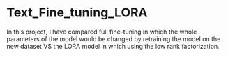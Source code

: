 # Text_Fine_tuning_LORA

In this project, I have compared full fine-tuning in which the whole parameters of the model would be changed by retraining the model on the new dataset VS the LORA model in which using the low rank factorization. 
